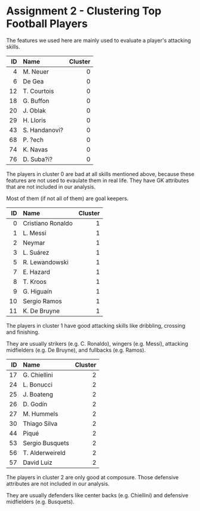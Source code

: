# Assignment 2 - Clustering Top Football Players

The features we used here are mainly used to evaluate a player's attacking skills.

|   ID | Name          |   Cluster |
|-----:|:--------------|----------:|
|    4 | M. Neuer      |         0 |
|    6 | De Gea        |         0 |
|   12 | T. Courtois   |         0 |
|   18 | G. Buffon     |         0 |
|   20 | J. Oblak      |         0 |
|   29 | H. Lloris     |         0 |
|   43 | S. Handanovi? |         0 |
|   68 | P. ?ech       |         0 |
|   74 | K. Navas      |         0 |
|   76 | D. Suba?i?    |         0 |

The players in cluster 0 are bad at all skills mentioned above, because these features are not used to evaulate them in real life. They have GK attributes that are not included in our analysis.

Most of them (if not all of them) are goal keepers.

|   ID | Name              |   Cluster |
|-----:|:------------------|----------:|
|    0 | Cristiano Ronaldo |         1 |
|    1 | L. Messi          |         1 |
|    2 | Neymar            |         1 |
|    3 | L. Suárez         |         1 |
|    5 | R. Lewandowski    |         1 |
|    7 | E. Hazard         |         1 |
|    8 | T. Kroos          |         1 |
|    9 | G. Higuaín        |         1 |
|   10 | Sergio Ramos      |         1 |
|   11 | K. De Bruyne      |         1 |

The players in cluster 1 have good attacking skills like dribbling, crossing and finishing.

They are usually strikers (e.g. C. Ronaldo), wingers (e.g. Messi), attacking midfielders (e.g. De Bruyne), and fullbacks (e.g. Ramos).

|   ID | Name            |   Cluster |
|-----:|:----------------|----------:|
|   17 | G. Chiellini    |         2 |
|   24 | L. Bonucci      |         2 |
|   25 | J. Boateng      |         2 |
|   26 | D. Godín        |         2 |
|   27 | M. Hummels      |         2 |
|   30 | Thiago Silva    |         2 |
|   44 | Piqué           |         2 |
|   53 | Sergio Busquets |         2 |
|   56 | T. Alderweireld |         2 |
|   57 | David Luiz      |         2 |

The players in cluster 2 are only good at composure. Those defensive attributes are not included in our analysis.

They are usually defenders like center backs (e.g. Chiellini) and defensive midfielders (e.g. Busquets).